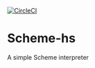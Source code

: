 [![CircleCI](https://circleci.com/gh/syunta/Scheme-hs/tree/master.svg?style=svg)](https://circleci.com/gh/syunta/Scheme-hs/tree/master)
# Scheme-hs
A simple Scheme interpreter
